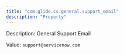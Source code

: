 ```yaml
---
title: "com.glide.cs.general.support_email"
description: "Property"
---
```


Description: General Support Email

Value: `support@servicenow.com`